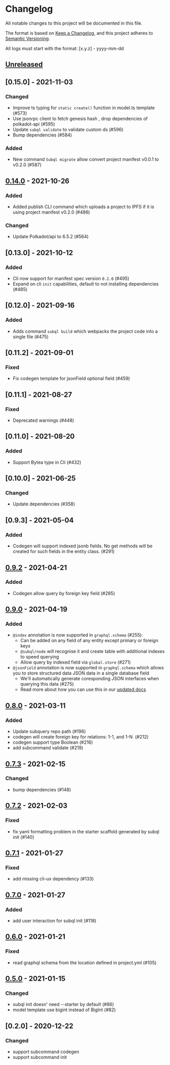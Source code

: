 # Changelog
All notable changes to this project will be documented in this file.

The format is based on [Keep a Changelog](https://keepachangelog.com/en/1.0.0/), 
and this project adheres to [Semantic Versioning](https://semver.org/spec/v2.0.0.html).

All logs must start with the format: [x.y.z] - yyyy-mm-dd

## [Unreleased]

## [0.15.0] - 2021-11-03
### Changed
- Improve ts typing for `static create()` function in model.ts template (#573)
- Use jsonrpc client to fetch genesis hash , drop dependencies of polkadot-api (#595)
- Update `subql validate` to validate custom ds (#596)
- Bump dependencies (#584)
### Added
- New command `Subql migrate` allow convert project manifest v0.0.1 to v0.2.0 (#587)

## [0.14.0] - 2021-10-26
### Added
- Added publish CLI command which uploads a project to IPFS if it is using project manifest v0.2.0 (#486)
### Changed
- Update Polkadot/api to 6.5.2 (#564)

## [0.13.0] - 2021-10-12
### Added
- Cli now support for manifest spec version `0.2.0` (#495)
- Expand on cli `init` capabilities, default to not installing dependencies (#485)

## [0.12.0] - 2021-09-16
### Added
- Adds command `subql build` which webpacks the project code into a single file (#475)

## [0.11.2] - 2021-09-01
### Fixed
- Fix codegen template for jsonField optional field (#459)

## [0.11.1] - 2021-08-27
### Fixed
- Deprecated warnings (#448)

## [0.11.0] - 2021-08-20
### Added
- Support Bytea type in Cli (#432)

## [0.10.0] - 2021-06-25
### Changed
- Update dependencies (#358)

## [0.9.3] - 2021-05-04
### Added
- Codegen will support indexed jsonb fields. No get methods will be created for such fields in the entity class. (#291)

## [0.9.2] - 2021-04-21
### Added
- Codegen allow query by foreign key field (#285)

## [0.9.0] - 2021-04-19
### Added
- `@index` annotation is now supported in `graphql.schema` (#255):
  - Can be added on any field of any entity except primary or foreign keys
  - `@subql/node` will recognise it and create table with additional indexes to speed querying
  -  Allow query by indexed field via `global.store` (#271)
- `@jsonField` annotation is now supported in `graphql.schema` which allows you to store structured data JSON data in a single database field
  - We'll automatically generate coresponding JSON interfaces when querying this data (#275)
  - Read more about how you can use this in our [updated docs](https://doc.subquery.network/create/graphql.html#json-type)

## [0.8.0] - 2021-03-11
### Added
- Update subquery repo path (#196)
- codegen will create foreign key for relations: 1-1, and 1-N  (#212)
- codegen support type Boolean (#216)
- add subcommand validate (#219)

## [0.7.3] - 2021-02-15
### Changed
- bump dependencies (#148)

## [0.7.2] - 2021-02-03
### Fixed
- fix yaml formatting problem in the starter scaffold generated by subql init (#140)

## [0.7.1] - 2021-01-27
### Fixed
- add missing cli-ux dependency (#133)

## [0.7.0] - 2021-01-27
### Added
- add user interaction for subql init (#118)

## [0.6.0] - 2021-01-21
### Fixed
- read graphql schema from the location defined in project.yml (#105)

## [0.5.0] - 2021-01-15
### Changed
- subql init doesn' need --starter by default (#86)
- model template use bigint instead of BigInt (#82)

## [0.2.0] - 2020-12-22
### Changed
- support subcommand codegen
- support subcommand init

[Unreleased]: https://github.com/subquery/subql/compare/cli/0.14.0...HEAD
[0.14.0]: https://github.com/subquery/subql/compare/cli/0.13.0...cli/0.14.0
[0.9.2]: https://github.com/subquery/subql/compare/v0.9.0...v0.9.2
[0.9.0]: https://github.com/subquery/subql/compare/v0.8.0...v0.9.0
[0.8.0]: https://github.com/subquery/subql/compare/v0.7.3...v0.8.0
[0.7.3]: https://github.com/OnFinality-io/subql/compare/v0.7.2...v0.7.3
[0.7.2]: https://github.com/OnFinality-io/subql/compare/v0.7.1...v0.7.2
[0.7.1]: https://github.com/OnFinality-io/subql/compare/v0.7.0...v0.7.1
[0.7.0]: https://github.com/OnFinality-io/subql/compare/v0.6.0...v0.7.0
[0.6.0]: https://github.com/OnFinality-io/subql/compare/v0.5.0...v0.6.0
[0.5.0]: https://github.com/OnFinality-io/subql/compare/v0.2.0...v0.5.0
